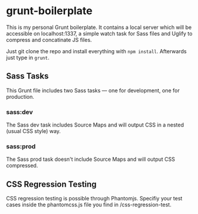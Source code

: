 grunt-boilerplate
=================

This is my personal Grunt boilerplate. It contains a local server which will be accessible on localhost:1337, a simple watch task for Sass files and Uglify to compress and concatinate JS files.

Just git clone the repo and install everything with `npm install`.
Afterwards just type in `grunt`.


## Sass Tasks
This Grunt file includes two Sass tasks — one for development, one for production.

### sass:dev
The Sass dev task includes Source Maps and will output CSS in a nested (usual CSS style) way.

### sass:prod
The Sass prod task doesn't include Source Maps and will output CSS compressed.

## CSS Regression Testing
CSS regression testing is possible through Phantomjs. Specifiy your test cases inside the phantomcss.js file you find in /css-regression-test.
